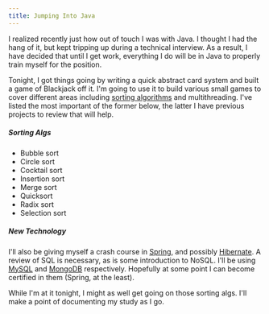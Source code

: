 ```yaml
---
title: Jumping Into Java
---
```


I realized recently just how out of touch I was with Java. I thought I had the hang of it, but kept tripping up during a technical interview. As a result, I have decided that until I get work, everything I do will be in Java to properly train myself for the position.

Tonight, I got things going by writing a quick abstract card system and built a game of Blackjack off it. I'm going to use it to build various small games to cover different areas including [sorting algorithms](http://rosettacode.org/wiki/Category:Sorting_Algorithms) and multithreading. I've listed the most important of the former below, the latter I have previous projects to review that will help.

##### Sorting Algs

* Bubble sort
* Circle sort
* Cocktail sort
* Insertion sort
* Merge sort
* Quicksort
* Radix sort
* Selection sort

##### New Technology

I'll also be giving myself a crash course in [Spring](http://spring.io/), and possibly [Hibernate](http://hibernate.org/). A review of SQL is necessary, as is some introduction to NoSQL. I'll be using [MySQL](https://www.mysql.com/) and [MongoDB](https://www.mongodb.com/) respectively. Hopefully at some point I can become certified in them (Spring, at the least).

While I'm at it tonight, I might as well get going on those sorting algs. I'll make a point of documenting my study as I go.
